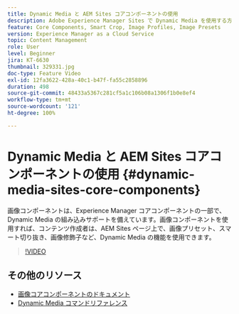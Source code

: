 ```yaml
---
title: Dynamic Media と AEM Sites コアコンポーネントの使用
description: Adobe Experience Manager Sites で Dynamic Media を使用する方法を説明します。画像コンポーネントは、Experience Manager コアコンポーネントの一部で、Dynamic Media の組み込みサポートを備えています。画像コンポーネントを使用すれば、コンテンツ作成者は、AEM Sites ページ上で、画像プリセット、スマート切り抜き、画像修飾子など、Dynamic Media の機能を使用できます。
feature: Core Components, Smart Crop, Image Profiles, Image Presets
version: Experience Manager as a Cloud Service
topic: Content Management
role: User
level: Beginner
jira: KT-6630
thumbnail: 329331.jpg
doc-type: Feature Video
exl-id: 12fa3622-428a-40c1-b47f-fa55c2858896
duration: 498
source-git-commit: 48433a5367c281cf5a1c106b08a1306f1b0e8ef4
workflow-type: tm+mt
source-wordcount: '121'
ht-degree: 100%

---
```


# Dynamic Media と AEM Sites コアコンポーネントの使用 {#dynamic-media-sites-core-components}

画像コンポーネントは、Experience Manager コアコンポーネントの一部で、Dynamic Media の組み込みサポートを備えています。画像コンポーネントを使用すれば、コンテンツ作成者は、AEM Sites ページ上で、画像プリセット、スマート切り抜き、画像修飾子など、Dynamic Media の機能を使用できます。

>[!VIDEO](https://video.tv.adobe.com/v/329331?quality=12&learn=on)

## その他のリソース

* [画像コアコンポーネントのドキュメント](https://experienceleague.adobe.com/docs/experience-manager-core-components/using/components/image.html?lang=ja#dynamic-media)
* [Dynamic Media コマンドリファレンス](https://experienceleague.adobe.com/docs/dynamic-media-developer-resources/image-serving-api/image-serving-api/http-protocol-reference/command-reference/c-command-reference.html?lang=ja)
